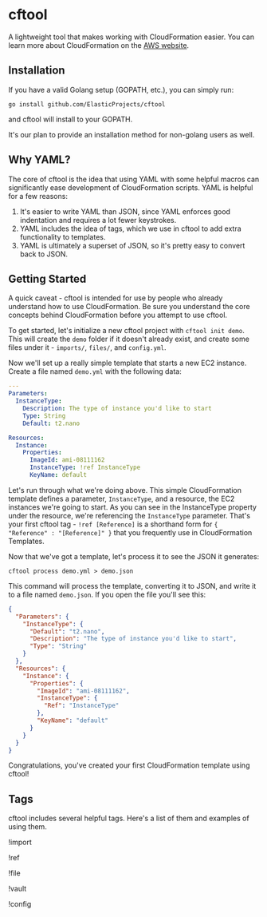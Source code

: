 # cftool

A lightweight tool that makes working with CloudFormation easier. You can learn
more about CloudFormation on the [AWS website](https://aws.amazon.com/cloudformation/).

## Installation

If you have a valid Golang setup (GOPATH, etc.), you can simply run:

```
go install github.com/ElasticProjects/cftool
```

and cftool will install to your GOPATH.

It's our plan to provide an installation method for non-golang users as well.

## Why YAML?

The core of cftool is the idea that using YAML with some helpful macros can
significantly ease development of CloudFormation scripts. YAML is helpful for
a few reasons:

1. It's easier to write YAML than JSON, since YAML enforces good indentation
and requires a lot fewer keystrokes.
1. YAML includes the idea of tags, which we use in cftool to add extra functionality
to templates.
1. YAML is ultimately a superset of JSON, so it's pretty easy to convert back
to JSON.

## Getting Started

A quick caveat - cftool is intended for use by people who already understand
how to use CloudFormation. Be sure you understand the core concepts behind
CloudFormation before you attempt to use cftool.

To get started, let's initialize a new cftool project with `cftool init demo`.
This will create the `demo` folder if it doesn't already exist, and create some
files under it - `imports/`, `files/`, and `config.yml`.

Now we'll set up a really simple template that starts a new EC2 instance.
Create a file named `demo.yml` with the following data:

```yaml
---
Parameters:
  InstanceType:
    Description: The type of instance you'd like to start
    Type: String
    Default: t2.nano

Resources:
  Instance:
    Properties:
      ImageId: ami-08111162
      InstanceType: !ref InstanceType
      KeyName: default
```

Let's run through what we're doing above. This simple CloudFormation template
defines a parameter, `InstanceType`, and a resource, the EC2 instances we're
going to start. As you can see in the InstanceType property under the
resource, we're referencing the `InstanceType` parameter. That's your first
cftool tag - `!ref [Reference]` is a shorthand form for `{ "Reference" : "[Reference]" }`
that you frequently use in CloudFormation Templates.

Now that we've got a template, let's process it to see the JSON it generates:

```
cftool process demo.yml > demo.json
```

This command will process the template, converting it to JSON, and write it
to a file named `demo.json`. If you open the file you'll see this:

```json
{
  "Parameters": {
    "InstanceType": {
      "Default": "t2.nano",
      "Description": "The type of instance you'd like to start",
      "Type": "String"
    }
  },
  "Resources": {
    "Instance": {
      "Properties": {
        "ImageId": "ami-08111162",
        "InstanceType": {
          "Ref": "InstanceType"
        },
        "KeyName": "default"
      }
    }
  }
}
```

Congratulations, you've created your first CloudFormation template using cftool!

## Tags

cftool includes several helpful tags. Here's a list of them and examples
of using them.

!import

!ref

!file

!vault

!config


